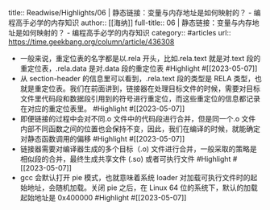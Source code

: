 title:: Readwise/Highlights/06 | 静态链接：变量与内存地址是如何映射的？ - 编程高手必学的内存知识
author:: [[海纳]]
full-title:: 06 | 静态链接：变量与内存地址是如何映射的？ - 编程高手必学的内存知识
category:: #articles
url:: https://time.geekbang.org/column/article/436308

- 一般来说，重定位表的名字都是以.rela 开头，比如.rela.text 就是对.text 段的重定位表，.rela.data 是对.data 段的重定位表 #Highlight #[[2023-05-07]]
- 从 section-header 的信息里可以看到，.rela.text 段的类型是 RELA 类型，也就是重定位表。我们在前面讲到，链接器在处理目标文件的时候，需要对目标文件里代码段和数据段引用到的符号进行重定位，而这些重定位的信息都记录在对应的重定位表里。 #Highlight #[[2023-05-07]]
- 即便链接的过程中会对不同.o 文件中的代码段进行合并，但是同一个.o 文件内部不同函数之间的位置也会保持不变，因此，我们在编译的时候，就能确定对静态函数调用的偏移 #Highlight #[[2023-05-07]]
- 链接器需要对编译器生成的多个目标（.o) 文件进行合并，一般采取的策略是相似段的合并，最终生成共享文件 (.so) 或者可执行文件 #Highlight #[[2023-05-07]]
- gcc 会默认打开 pie 模式，也就意味着系统 loader 对加载可执行文件时的起始地址，会随机加载。关闭 pie 之后，在 Linux 64 位的系统下，默认的加载起始地址是 0x400000 #Highlight #[[2023-05-07]]